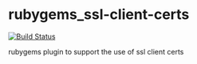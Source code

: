 rubygems_ssl-client-certs
=========================

[![Build Status](https://secure.travis-ci.org/zebardy/rubygems_ssl-client-certs.png)](http://travis-ci.org/zebardy/rubygems_ssl-client-certs)

rubygems plugin to support the use of ssl client certs
